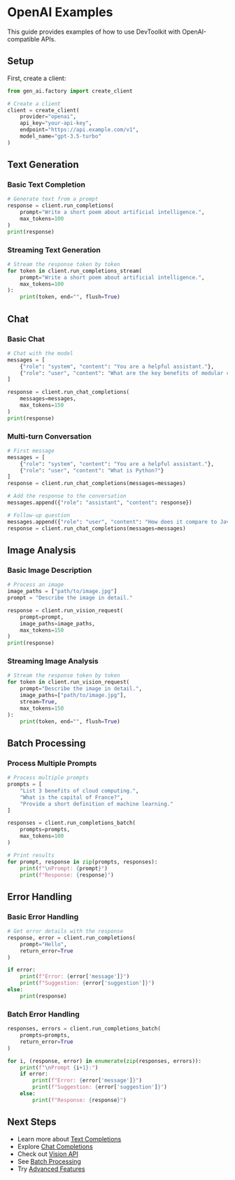 # OpenAI Examples

This guide provides examples of how to use DevToolkit with OpenAI-compatible APIs.

## Setup

First, create a client:

```python
from gen_ai.factory import create_client

# Create a client
client = create_client(
    provider="openai",
    api_key="your-api-key",
    endpoint="https://api.example.com/v1",
    model_name="gpt-3.5-turbo"
)
```

## Text Generation

### Basic Text Completion

```python
# Generate text from a prompt
response = client.run_completions(
    prompt="Write a short poem about artificial intelligence.",
    max_tokens=100
)
print(response)
```

### Streaming Text Generation

```python
# Stream the response token by token
for token in client.run_completions_stream(
    prompt="Write a short poem about artificial intelligence.",
    max_tokens=100
):
    print(token, end="", flush=True)
```

## Chat

### Basic Chat

```python
# Chat with the model
messages = [
    {"role": "system", "content": "You are a helpful assistant."},
    {"role": "user", "content": "What are the key benefits of modular code?"}
]

response = client.run_chat_completions(
    messages=messages,
    max_tokens=150
)
print(response)
```

### Multi-turn Conversation

```python
# First message
messages = [
    {"role": "system", "content": "You are a helpful assistant."},
    {"role": "user", "content": "What is Python?"}
]
response = client.run_chat_completions(messages=messages)

# Add the response to the conversation
messages.append({"role": "assistant", "content": response})

# Follow-up question
messages.append({"role": "user", "content": "How does it compare to JavaScript?"})
response = client.run_chat_completions(messages=messages)
```

## Image Analysis

### Basic Image Description

```python
# Process an image
image_paths = ["path/to/image.jpg"]
prompt = "Describe the image in detail."

response = client.run_vision_request(
    prompt=prompt,
    image_paths=image_paths,
    max_tokens=150
)
print(response)
```

### Streaming Image Analysis

```python
# Stream the response token by token
for token in client.run_vision_request(
    prompt="Describe the image in detail.",
    image_paths=["path/to/image.jpg"],
    stream=True,
    max_tokens=150
):
    print(token, end="", flush=True)
```

## Batch Processing

### Process Multiple Prompts

```python
# Process multiple prompts
prompts = [
    "List 3 benefits of cloud computing.",
    "What is the capital of France?",
    "Provide a short definition of machine learning."
]

responses = client.run_completions_batch(
    prompts=prompts,
    max_tokens=100
)

# Print results
for prompt, response in zip(prompts, responses):
    print(f"\nPrompt: {prompt}")
    print(f"Response: {response}")
```

## Error Handling

### Basic Error Handling

```python
# Get error details with the response
response, error = client.run_completions(
    prompt="Hello",
    return_error=True
)

if error:
    print(f"Error: {error['message']}")
    print(f"Suggestion: {error['suggestion']}")
else:
    print(response)
```

### Batch Error Handling

```python
responses, errors = client.run_completions_batch(
    prompts=prompts,
    return_error=True
)

for i, (response, error) in enumerate(zip(responses, errors)):
    print(f"\nPrompt {i+1}:")
    if error:
        print(f"Error: {error['message']}")
        print(f"Suggestion: {error['suggestion']}")
    else:
        print(f"Response: {response}")
```

## Next Steps

- Learn more about [Text Completions](../api/text-completions.md)
- Explore [Chat Completions](../api/chat-completions.md)
- Check out [Vision API](../api/vision-api.md)
- See [Batch Processing](../api/batch-processing.md)
- Try [Advanced Features](advanced-features.md)
